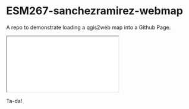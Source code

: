 # ESM267-sanchezramirez-webmap

A repo to demonstrate loading a qgis2web map into a Github Page.

<iframe src="mydemomap/index.html"></iframe>

Ta-da!